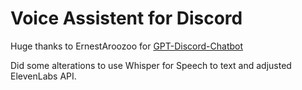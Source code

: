 # Voice Assistent for Discord 

Huge thanks to ErnestAroozoo for [GPT-Discord-Chatbot](https://github.com/ErnestAroozoo/GPT-Discord-Chatbot)

Did some alterations to use Whisper for Speech to text and adjusted ElevenLabs API. 
